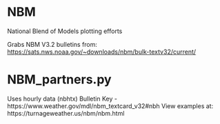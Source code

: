 # NBM
National Blend of Models plotting efforts

Grabs NBM V3.2 bulletins from:
https://sats.nws.noaa.gov/~downloads/nbm/bulk-textv32/current/

<h1>NBM_partners.py</h1>
Uses hourly data  (nbhtx) 
Bulletin Key - https://www.weather.gov/mdl/nbm_textcard_v32#nbh
View examples at: https://turnageweather.us/nbm/nbm.html
